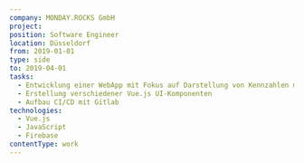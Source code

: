 ```yaml
---
company: MONDAY.ROCKS GmbH
project: 
position: Software Engineer
location: Düsseldorf
from: 2019-01-01
type: side
to: 2019-04-01
tasks:
  - Entwicklung einer WebApp mit Fokus auf Darstellung von Kennzahlen mit dynamischen SVGs
  - Erstellung verschiedener Vue.js UI-Komponenten
  - Aufbau CI/CD mit Gitlab
technologies:
  - Vue.js
  - JavaScript
  - Firebase
contentType: work
---
```


